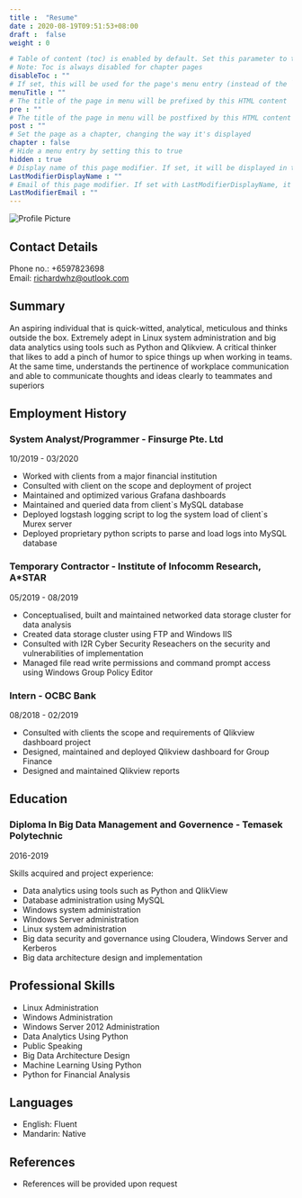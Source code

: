 ```yaml
---
title :  "Resume"
date : 2020-08-19T09:51:53+08:00
draft :  false
weight : 0

# Table of content (toc) is enabled by default. Set this parameter to true to disable it.
# Note: Toc is always disabled for chapter pages
disableToc : ""
# If set, this will be used for the page's menu entry (instead of the `title` attribute)
menuTitle : ""
# The title of the page in menu will be prefixed by this HTML content
pre : ""
# The title of the page in menu will be postfixed by this HTML content
post : ""
# Set the page as a chapter, changing the way it's displayed
chapter : false
# Hide a menu entry by setting this to true
hidden : true
# Display name of this page modifier. If set, it will be displayed in the footer.
LastModifierDisplayName : ""
# Email of this page modifier. If set with LastModifierDisplayName, it will be displayed in the footer
LastModifierEmail : ""
---
```


![Profile Picture](/images/profile-pic.jpeg)

## Contact Details

Phone no.: +6597823698  
Email: richardwhz@outlook.com

## Summary

An aspiring individual that is quick-witted, analytical, meticulous and thinks outside the box. Extremely adept in Linux system administration and big data analytics using tools such as Python and Qlikview. A critical thinker that likes to add a pinch of humor to spice things up when working in teams. At the same time, understands the pertinence of workplace communication and able to communicate thoughts and ideas clearly to teammates and superiors

## Employment History

### System Analyst/Programmer - Finsurge Pte. Ltd

10/2019 - 03/2020

- Worked with clients from a major financial institution
- Consulted with client on the scope and deployment of project
- Maintained and optimized various Grafana dashboards
- Maintained and queried data from client`s MySQL database
- Deployed logstash logging script to log the system load of client`s Murex server
- Deployed proprietary python scripts to parse and load logs into MySQL database

### Temporary Contractor - Institute of Infocomm Research, A*STAR

05/2019 - 08/2019

- Conceptualised, built and maintained networked data storage cluster for data analysis
- Created data storage cluster using FTP and Windows IIS
- Consulted with I2R Cyber Security Reseachers on the security and vulnerabilities of implementation
- Managed file read write permissions and command prompt access using Windows Group Policy Editor

### Intern - OCBC Bank

08/2018 - 02/2019

- Consulted with clients the scope and requirements of Qlikview dashboard project
- Designed, maintained and deployed Qlikview dashboard for Group Finance
- Designed and maintained Qlikview reports

## Education

### Diploma In Big Data Management and Governence - Temasek Polytechnic  

2016-2019

Skills acquired and project experience:

- Data analytics using tools such as Python and QlikView  
- Database administration using MySQL
- Windows system administration
- Windows Server administration
- Linux system administration
- Big data security and governance using Cloudera, Windows Server and Kerberos
- Big data architecture design and implementation

## Professional Skills

- Linux Administration
- Windows Administration
- Windows Server 2012 Administration
- Data Analytics Using Python
- Public Speaking
- Big Data Architecture Design
- Machine Learning Using Python
- Python for Financial Analysis

## Languages

- English: Fluent
- Mandarin: Native

## References

- References will be provided upon request
